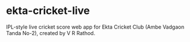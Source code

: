 # ekta-cricket-live
IPL-style live cricket score web app for Ekta Cricket Club (Ambe Vadgaon Tanda No-2), created by V R Rathod.
